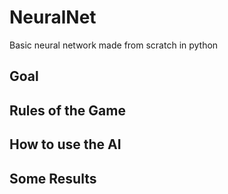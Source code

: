 # NeuralNet
Basic neural network made from scratch in python

## Goal

## Rules of the Game

## How to use the AI

## Some Results
